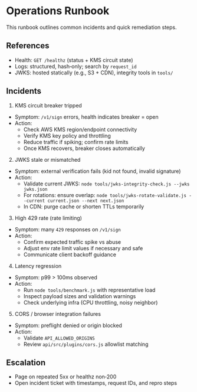 # Operations Runbook

This runbook outlines common incidents and quick remediation steps.

## References
- Health: `GET /healthz` (status + KMS circuit state)
- Logs: structured, hash‑only; search by `request_id`
- JWKS: hosted statically (e.g., S3 + CDN), integrity tools in `tools/`

## Incidents

1) KMS circuit breaker tripped
- Symptom: `/v1/sign` errors, health indicates breaker = open
- Action:
  - Check AWS KMS region/endpoint connectivity
  - Verify KMS key policy and throttling
  - Reduce traffic if spiking; confirm rate limits
  - Once KMS recovers, breaker closes automatically

2) JWKS stale or mismatched
- Symptom: external verification fails (kid not found, invalid signature)
- Action:
  - Validate current JWKS: `node tools/jwks-integrity-check.js --jwks jwks.json`
  - For rotations: ensure overlap: `node tools/jwks-rotate-validate.js --current current.json --next next.json`
  - In CDN: purge cache or shorten TTLs temporarily

3) High 429 rate (rate limiting)
- Symptom: many `429` responses on `/v1/sign`
- Action:
  - Confirm expected traffic spike vs abuse
  - Adjust env rate limit values if necessary and safe
  - Communicate client backoff guidance

4) Latency regression
- Symptom: p99 > 100ms observed
- Action:
  - Run `node tools/benchmark.js` with representative load
  - Inspect payload sizes and validation warnings
  - Check underlying infra (CPU throttling, noisy neighbor)

5) CORS / browser integration failures
- Symptom: preflight denied or origin blocked
- Action:
  - Validate `API_ALLOWED_ORIGINS`
  - Review `api/src/plugins/cors.js` allowlist matching

## Escalation
- Page on repeated 5xx or healthz non‑200
- Open incident ticket with timestamps, request IDs, and repro steps
